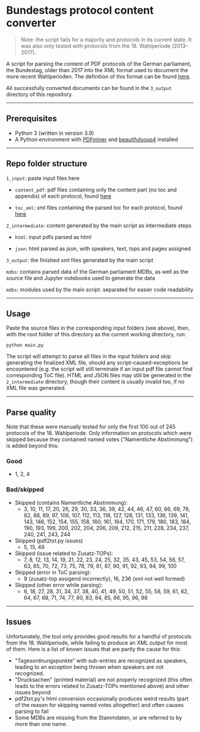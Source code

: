 # Bundestags protocol content converter

> Note: the script fails for a majority and protocols in its current state. It was also only tested with protocols from the 18. Wahlperiode (2013-2017).

A script for parsing the content of PDF protocols of the German parliament, the Bundestag, older than 2017 into the XML format used to document the more recent Wahlperioden. The definition of this format can be found [here](https://www.bundestag.de/resource/blob/577234/4c8091d8650fe417016bb48e604e3eaf/dbtplenarprotokoll_kommentiert-data.pdf).

All successfully converted documents can be found in the `3_output` directory of this repository.

---

## Prerequisites

- Python 3 (written in version 3.9)
- A Python environment with [PDFminer](https://pypi.org/project/pdfminer) and [beautifulsoup4](https://pypi.org/project/beautifulsoup4/) installed

---

## Repo folder structure

`1_input`: paste input files here

- `content_pdf`: pdf files containing only the content part (no toc and appendix) of each protocol, found [here](https://github.com/Shoggomo/bundestags_protocol_splitter)

- `toc_xml`: xml files containing the parsed toc for each protocol, found [here](https://github.com/Shoggomo/bundestags_protocol_tos_converter/tree/main/xml_output)

`2_intermediate`: content generated by the main script as intermediate steps

- `html`: input pdfs parsed as html

- `json`: html parsed as json, with speakers, text, tops and pages assigned

`3_output`: the finished xml files generated by the main script

`mdbs`: contains parsed data of the German parliament MDBs, as well as the source file and Jupyter notebooks used to generate the data

`mdbs`: modules used by the main script. separated for easier code readability

---

## Usage

Paste the source files in the corresponding input folders (see above), then, with the root folder of this directory as the current working directory, run:

`python main.py`

The script will attempt to parse all files in the input folders and skip generating the finalized XML file, should any script-caused-exceptions be encountered (e.g. the script will still terminate if an input pdf file cannot find corresponding ToC file). HTML and JSON files may still be generated in the `2_intermediate` directory, though their content is usually invalid too, if no XML file was generated.

---

## Parse quality

Note that these were manually tested for only the first 100 out of 245 protocols of the 18. Wahlperiode. Only information on protocols which were skipped because they contained named votes ("Namentliche Abstimmung") is added beyond this.

### Good

- 1, 2, 4

### Bad/skipped

- Skipped (contains Namentliche Abstimmung):
  - 3, 10, 11, 17, 20, 26, 29, 30, 33, 36, 39, 42, 44, 46, 47, 60, 66, 69, 76, 82, 88, 89, 97, 106, 107, 112, 113, 118, 127, 128, 131, 133, 136, 139, 141, 143, 146, 152, 154, 155, 158, 160, 161, 164, 170, 171, 179, 180, 183, 184, 190, 193, 199, 200, 202, 204, 206, 209, 212, 215, 211, 228, 234, 237, 240, 241, 243, 244
- Skipped (pdf2txt.py issues)
  - 5, 15, 48
- Skipped (issue related to Zusatz-TOPs):
  - 7, 8, 12, 13, 14, 19, 21, 22, 23, 24, 25, 32, 35, 43, 45, 53, 54, 56, 57, 63, 65, 70, 72, 73, 75, 78, 79, 81, 87, 90, 91, 92, 93, 94, 99, 100
- Skipped (error in ToC parsing):
  - 9 (zusatz-top assigend incorrectly), 16, 236 (xml not well formed)
- Skipped (other error while parsing):
  - 6, 18, 27, 28, 31, 34, 37, 38, 40, 41, 49, 50, 51, 52, 55, 58, 59, 61, 62, 64, 67, 68, 71, 74, 77, 80, 83, 84, 85, 86, 95, 96, 98

---

## Issues

Unfortunately, the tool only provides good results for a handful of protocols from the 18. Wahlperiode, while failing to produce an XML output for most of them. Here is a list of known issues that are partly the cause for this:

- "Tagesordnungspunkte" with sub-entries are recognized as speakers, leading to an exception being thrown when speakers are not recognized.
- "Drucksachen" (printed material) are not properly recognized (this often leads to the errors related to Zusatz-TOPs mentioned above) and other issues beyond
- pdf2txt.py's html conversion occasionally produces weird results (part of the reason for skipping named votes altogether) and often causes parsing to fail
- Some MDBs are missing from the Stammdaten, or are referred to by more than one name.
